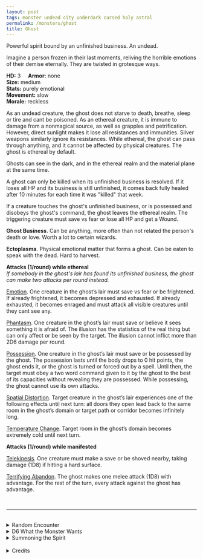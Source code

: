 ```yaml
---
layout: post
tags: monster undead city underdark cursed holy astral
permalink: /monsters/ghost
title: Ghost
---
```


Powerful spirit bound by an unfinished business. An undead.

Imagine a person frozen in their last moments, reliving the horrible emotions of their demise eternally. They are twisted in grotesque ways.

**HD:** 3  &nbsp; &nbsp;  **Armor:** none <br>
**Size:** medium <br>
**Stats:** purely emotional <br>
**Movement:** slow <br>
**Morale:** reckless <br>

As an undead creature, the ghost does not starve to death, breathe, sleep or tire and cant be poisoned. As an ethereal creature, it is immune to damage from a nonmagical source, as well as grapples and petrification. However, direct sunlight makes it lose all resistances and immunities. Silver weapons similarly ignore its resistances. While ethereal, the ghost can pass through anything, and it cannot be affected by physical creatures. The ghost is ethereal by default.

Ghosts can see in the dark, and in the ethereal realm and the material plane at the same time. 

A ghost can only be killed when its unfinished business is resolved. If it loses all HP and its business is still unfinished, it comes back fully healed after 10 minutes for each time it was "killed" that week.

If a creature touches the ghost's unfinished business, or is possessed and disobeys the ghost's command, the ghost leaves the ethereal realm. The triggering creature must save vs fear or lose all HP and get a Wound.

<span class="alchemy">**Ghost Business**. Can be anything, more often than not related the person's death or love. Worth a lot to certain wizards.</span>

<span class="alchemy">**Ectoplasma**. Physical emotional matter that forms a ghost. Can be eaten to speak with the dead. Hard to harvest.</span>

**Attacks (1/round) while ethereal**<br>
*If somebody in the ghost's lair has found its unfinished business, the ghost can make two attacks per round instead.*

<ins>Emotion</ins>. One creature in the ghost’s lair must save vs fear or be frightened. If already frightened, it becomes depressed and exhausted. If already exhausted, it becomes enraged and must attack all visible creatures until they cant see any.

<ins>Phantasm</ins>. One creature in the ghost’s lair must save or believe it sees something it is afraid of. The illusion has the statistics of the real thing but can only affect or be seen by the target. The illusion cannot inflict more than 2D6 damage per round.

<ins>Possession</ins>. One creature in the ghost’s lair must save or be possessed by the ghost. The possession lasts until the body drops to 0 hit points, the ghost ends it, or the ghost is turned or forced out by a spell. Until then, the target must obey a two word command given to it by the ghost to the best of its capacities without revealing they are possessed. While possessing, the ghost cannot use its own attacks.

<ins>Spatial Distortion</ins>. Target creature in the ghost’s lair experiences one of the following effects until next turn: all doors they open lead back to the same room in the ghost’s domain or target path or corridor becomes infinitely long.

<ins>Temperature Change</ins>. Target room in the ghost’s domain becomes extremely cold until next turn.

**Attacks (1/round) while manifested**

<ins>Telekinesis</ins>. One creature must make a save or be shoved nearby, taking damage (1D8) if hitting a hard surface.

<ins>Terrifying Abandon</ins>. The ghost makes one melee attack (1D8) with advantage. For the rest of the turn, every attack against the ghost has advantage.


<br>

---

<br> 

<details markdown="1">
<summary>Random Encounter</summary>

1. **Monster:** 1 ghost & 1D4 [animus](/monsters/animus)
1. **Lair:**  An abandoned house. <br>	&nbsp; OR <br>	**Omen:** The temperature drops several degrees and you get goosebumps.
1. **Spoor:** A creature, numbed by terror.
1. **Tracks:** Soft cries and whispers in the wind.
1. **Trace:** A window cracks.
1. **Trace:** The lights are snuffed.
</details>

<details markdown="1">
<summary>D6 What the Monster Wants</summary>

1. Their body to be found and buried with sacred rites.
1. Revenge on their murderer and their descendants.
1. Their discovery to be properly credited to them.
1. To live a event one last time through possession.
1. For their lover to acknowledge and forgive them.
1. Ruin the person who ruined them.  

</details>

<details markdown="1">
<summary>Summoning the Spirit</summary>

If you know the spell [Occult Consultation](https://saltygoo.github.io/2020/11/13/occult-consultation/), you can alter it in such way for a minimum of 3 Spell Dices:

**Summon Ghost** <br>

You summon one ghost, which uses its pure dread ability on you. It will then attempt to possess one creature it deems a good vessel. if it cant, it will disappear in [dice] rounds.
</details>

<br>

<details markdown="1">
<summary>Credits</summary>
This version of the ghost is greatly inspired by Dael Kingsmill [design](https://www.youtube.com/watch?v=RlHom7zSWD0&ab_channel=MonarchsFactory) — SaltyGoo
</details>
